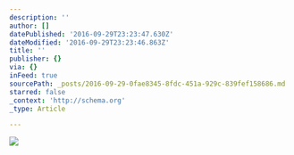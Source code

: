 ```yaml
---
description: ''
author: []
datePublished: '2016-09-29T23:23:47.630Z'
dateModified: '2016-09-29T23:23:46.863Z'
title: ''
publisher: {}
via: {}
inFeed: true
sourcePath: _posts/2016-09-29-0fae8345-8fdc-451a-929c-839fef158686.md
starred: false
_context: 'http://schema.org'
_type: Article

---
```

![](https://the-grid-user-content.s3-us-west-2.amazonaws.com/132f75aa-b11a-4d68-aece-46404b9675d8.jpg)